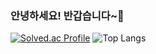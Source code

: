 ###  안녕하세요! 반갑습니다~👋


[![Solved.ac Profile](http://mazassumnida.wtf/api/generate_badge?boj=gksflaxkdns1)](https://solved.ac/gksflaxkdns1) ![Top Langs](https://github-readme-stats.vercel.app/api/top-langs/?username=o-jslove&layout=compact&theme=dark)

